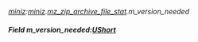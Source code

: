 _[miniz](../../modules/miniz/miniz-module.md):[miniz](../../modules/miniz/miniz-module.md).[mz\_zip\_archive\_file\_stat](../../modules/miniz/miniz-mz_zip_archive_file_stat.md).m\_version\_needed_
##### Field m\_version\_needed:[UShort](../../modules/wonkey/wonkey-types-ushort.md)
